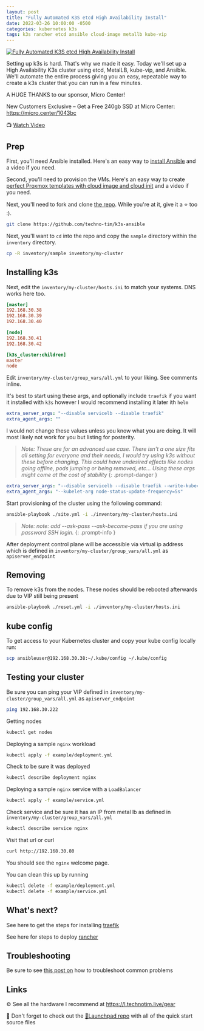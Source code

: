 ```yaml
---
layout: post
title: "Fully Automated K3S etcd High Availability Install"
date: 2022-03-26 10:00:00 -0500
categories: kubernetes k3s
tags: k3s rancher etcd ansible cloud-image metallb kube-vip
---
```


[![Fully Automated K3S etcd High Availability Install](https://img.youtube.com/vi/CbkEWcUZ7zM/0.jpg)](https://www.youtube.com/watch?v=CbkEWcUZ7zM "Fully Automated K3S etcd High Availability Install")

Setting up k3s is hard.  That's why we made it easy.  Today we'll set up a High Availability K3s cluster using etcd, MetalLB, kube-vip, and Ansible.  We'll automate the entire process giving you an easy, repeatable way to create a k3s cluster that you can run in a few minutes.

A HUGE THANKS to our sponsor, Micro Center!

New Customers Exclusive – Get a Free 240gb SSD at Micro Center: <https://micro.center/1043bc>

📺 [Watch Video](https://www.youtube.com/watch?v=CbkEWcUZ7zM)

## Prep

First, you'll need Ansible installed.  Here's an easy way to [install Ansible](https://docs.technotim.live/posts/ansible-automation/) and a video if you need.

Second, you'll need to provision the VMs. Here's an easy way to create [perfect Proxmox templates with cloud image and cloud init](https://docs.technotim.live/posts/cloud-init-cloud-image/) and a video if you need.

Next, you'll need to fork and clone [the repo](https://github.com/techno-tim/k3s-ansible).  While you're at it, give it a ⭐ too :).

```bash
git clone https://github.com/techno-tim/k3s-ansible
```

Next, you'll want to `cd` into the repo and copy the `sample` directory within the `inventory` directory.

```bash
cp -R inventory/sample inventory/my-cluster
```

## Installing k3s

Next, edit the `inventory/my-cluster/hosts.ini` to match your systems.  DNS works here too.

```ini
[master]
192.168.30.38
192.168.30.39
192.168.30.40

[node]
192.168.30.41
192.168.30.42

[k3s_cluster:children]
master
node
```

Edit `inventory/my-cluster/group_vars/all.yml`  to your liking.  See comments inline.

It's best to start using these args, and optionally include `traefik` if you want it installed with `k3s` however I would recommend installing it later ith `helm`

```yaml
extra_server_args: "--disable servicelb --disable traefik"
extra_agent_args: ""
```

I would not change these values unless you know what you are doing.  It will most likely not work for you but listing for posterity.

> *Note: These are for an advanced use case. There isn't a one size fits all setting for everyone and their needs, I would try using k3s without these before changing.  This could have undesired effects like nodes going offline, pods jumping or being removed, etc... Using these args might come at the cost of stability*
{: .prompt-danger }

```yaml
extra_server_args: "--disable servicelb --disable traefik --write-kubeconfig-mode 644 --kube-apiserver-arg default-not-ready-toleration-seconds=30 --kube-apiserver-arg default-unreachable-toleration-seconds=30 --kube-controller-arg node-monitor-period=20s --kube-controller-arg node-monitor-grace-period=20s --kubelet-arg node-status-update-frequency=5s"
extra_agent_args: "--kubelet-arg node-status-update-frequency=5s"
```

Start provisioning of the cluster using the following command:

```bash
ansible-playbook ./site.yml -i ./inventory/my-cluster/hosts.ini
```

> *Note: note: add --ask-pass --ask-become-pass if you are using password SSH login.*
{: .prompt-info }

After deployment control plane will be accessible via virtual ip address which is defined in `inventory/my-cluster/group_vars/all.yml` as `apiserver_endpoint`

## Removing

To remove k3s from the nodes.  These nodes should be rebooted afterwards due to VIP still being present

```bash
ansible-playbook ./reset.yml -i ./inventory/my-cluster/hosts.ini
```

## kube config

To get access to your Kubernetes cluster and copy your kube config locally run:

```bash
scp ansibleuser@192.168.30.38:~/.kube/config ~/.kube/config
```

## Testing your cluster

Be sure you can ping your VIP defined in `inventory/my-cluster/group_vars/all.yml` as `apiserver_endpoint`

```bash
ping 192.168.30.222
```

Getting nodes

```bash
kubectl get nodes
```

Deploying a sample `nginx` workload

```bash
kubectl apply -f example/deployment.yml
```

Check to be sure it was deployed

```bash
kubectl describe deployment nginx
```

Deploying a sample `nginx` service with a `LoadBalancer`

```bash
kubectl apply -f example/service.yml
```

Check service and be sure it has an IP from metal lb as defined in `inventory/my-cluster/group_vars/all.yml`

```bash
kubectl describe service nginx
```

Visit that url or curl

```bash
curl http://192.168.30.80
```

You should see the `nginx` welcome page.

You can clean this up by running

```bash
kubectl delete -f example/deployment.yml
kubectl delete -f example/service.yml
```

## What's next?

See here to get the steps for installing [traefik](https://docs.technotim.live/posts/k3s-traefik-rancher/#install-traefik-2)

See here for steps to deploy [rancher](https://docs.technotim.live/posts/rancher-ha-install/#install)

## Troubleshooting

Be sure to see [this post on](https://github.com/techno-tim/k3s-ansible/discussions/20) how to troubleshoot common problems

## Links

⚙️ See all the hardware I recommend at <https://l.technotim.live/gear>

🚀 Don't forget to check out the [🚀Launchpad repo](https://l.technotim.live/quick-start) with all of the quick start source files
